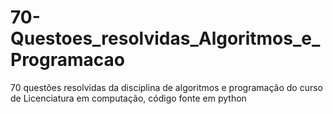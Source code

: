 # 70-Questoes_resolvidas_Algoritmos_e_Programacao
70 questões resolvidas da disciplina de algoritmos e programação do curso de Licenciatura em computação, código fonte em python
